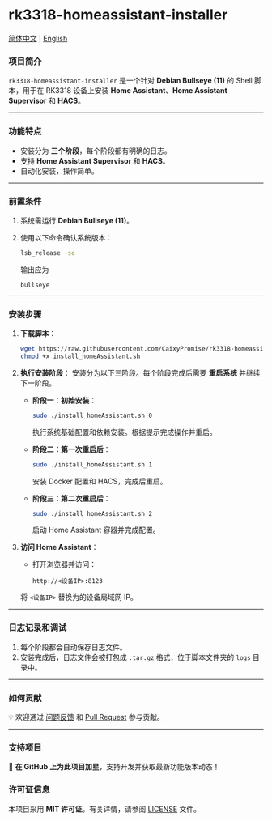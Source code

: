 # rk3318-homeassistant-installer

[简体中文](README_CN.md) | [English](#README.md)

### 项目简介

`rk3318-homeassistant-installer` 是一个针对 **Debian Bullseye (11)** 的 Shell 脚本，用于在 RK3318 设备上安装 **Home Assistant**、**Home Assistant Supervisor** 和 **HACS**。

------

### 功能特点

- 安装分为 **三个阶段**，每个阶段都有明确的日志。
- 支持 **Home Assistant Supervisor** 和 **HACS**。
- 自动化安装，操作简单。

------

### 前置条件

1. 系统需运行 **Debian Bullseye (11)**。

2. 使用以下命令确认系统版本：

   ```bash
   lsb_release -sc
   ```

   输出应为 

   ```
   bullseye
   ```

------

### 安装步骤

1. **下载脚本**：

   ```bash
   wget https://raw.githubusercontent.com/CaixyPromise/rk3318-homeassistant-installer/main/install.sh -O install_homeAssistant.sh
   chmod +x install_homeAssistant.sh
   ```

2. **执行安装阶段**： 安装分为以下三阶段。每个阶段完成后需要 **重启系统** 并继续下一阶段。

   - **阶段一：初始安装**：

     ```bash
     sudo ./install_homeAssistant.sh 0
     ```

     执行系统基础配置和依赖安装。根据提示完成操作并重启。

   - **阶段二：第一次重启后**：

     ```bash
     sudo ./install_homeAssistant.sh 1
     ```

     安装 Docker 配置和 HACS，完成后重启。

   - **阶段三：第二次重启后**：

     ```bash
     sudo ./install_homeAssistant.sh 2
     ```

     启动 Home Assistant 容器并完成配置。

3. **访问 Home Assistant**：

   - 打开浏览器并访问：

     ```
     http://<设备IP>:8123
     ```

   将 `<设备IP>` 替换为的设备局域网 IP。

------

### 日志记录和调试

1. 每个阶段都会自动保存日志文件。
2. 安装完成后，日志文件会被打包成 `.tar.gz` 格式，位于脚本文件夹的 `logs` 目录中。

------

### 如何贡献

💡 欢迎通过 [问题反馈](https://github.com/CaixyPromise/rk3318-homeassistant-installer/issues) 和 [Pull Request](https://github.com/CaixyPromise/rk3318-homeassistant-installer/pulls) 参与贡献。

------

### 支持项目

🌟 **在 GitHub 上为此项目加星**，支持开发并获取最新功能版本动态！

### 许可证信息

本项目采用 **MIT 许可证**。有关详情，请参阅 [LICENSE](LICENSE) 文件。